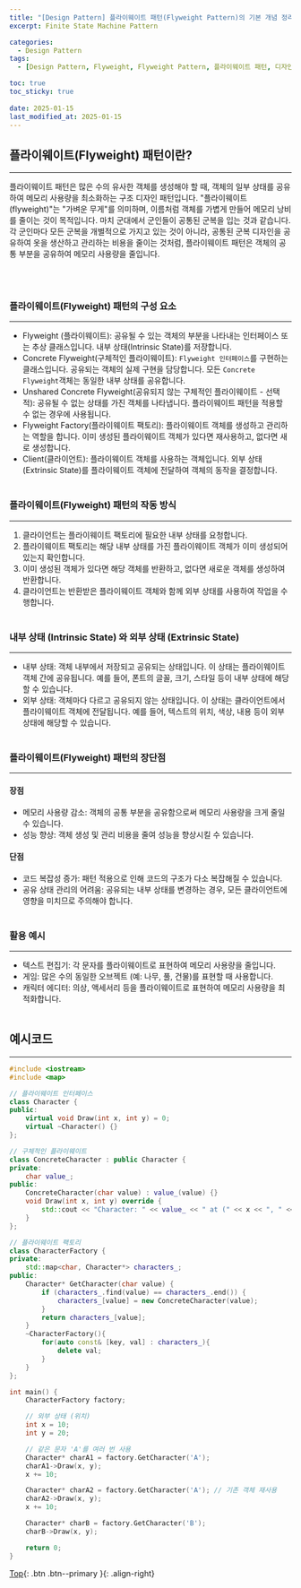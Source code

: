 ```yaml
---
title: "[Design Pattern] 플라이웨이트 패턴(Flyweight Pattern)의 기본 개념 정리 (C++ 샘플코드 포함)"
excerpt: Finite State Machine Pattern

categories:
  - Design Pattern
tags:
  - [Design Pattern, Flyweight, Flyweight Pattern, 플라이웨이트 패턴, 디자인 패턴]

toc: true
toc_sticky: true
 
date: 2025-01-15
last_modified_at: 2025-01-15
---
```


## 플라이웨이트(Flyweight) 패턴이란?
---
플라이웨이트 패턴은 많은 수의 유사한 객체를 생성해야 할 때, 객체의 일부 상태를 공유하여 메모리 사용량을 최소화하는 구조 디자인 패턴입니다. "플라이웨이트(flyweight)"는 "가벼운 무게"를 의미하며, 이름처럼 객체를 가볍게 만들어 메모리 낭비를 줄이는 것이 목적입니다. 마치 군대에서 군인들이 공통된 군복을 입는 것과 같습니다. <br>각 군인마다 모든 군복을 개별적으로 가지고 있는 것이 아니라, 공통된 군복 디자인을 공유하여 옷을 생산하고 관리하는 비용을 줄이는 것처럼, 플라이웨이트 패턴은 객체의 공통 부분을 공유하여 메모리 사용량을 줄입니다.

<br><br>

### 플라이웨이트(Flyweight) 패턴의 구성 요소
---
* Flyweight (플라이웨이트): 공유될 수 있는 객체의 부분을 나타내는 인터페이스 또는 추상 클래스입니다. 내부 상태(Intrinsic State)를 저장합니다.
* Concrete Flyweight(구체적인 플라이웨이트): ```Flyweight 인터페이스```를 구현하는 클래스입니다. 공유되는 객체의 실제 구현을 담당합니다. 모든 ```Concrete Flyweight```객체는 동일한 내부 상태를 공유합니다.
* Unshared Concrete Flyweight(공유되지 않는 구체적인 플라이웨이트 - 선택적): 공유될 수 없는 상태를 가진 객체를 나타냅니다. 플라이웨이트 패턴을 적용할 수 없는 경우에 사용됩니다.
* Flyweight Factory(플라이웨이트 팩토리): 플라이웨이트 객체를 생성하고 관리하는 역할을 합니다. 이미 생성된 플라이웨이트 객체가 있다면 재사용하고, 없다면 새로 생성합니다.
* Client(클라이언트): 플라이웨이트 객체를 사용하는 객체입니다. 외부 상태(Extrinsic State)를 플라이웨이트 객체에 전달하여 객체의 동작을 결정합니다.
<br><br>

### 플라이웨이트(Flyweight) 패턴의 작동 방식
---
1. 클라이언트는 플라이웨이트 팩토리에 필요한 내부 상태를 요청합니다.
2. 플라이웨이트 팩토리는 해당 내부 상태를 가진 플라이웨이트 객체가 이미 생성되어 있는지 확인합니다.
3. 이미 생성된 객체가 있다면 해당 객체를 반환하고, 없다면 새로운 객체를 생성하여 반환합니다.
4. 클라이언트는 반환받은 플라이웨이트 객체와 함께 외부 상태를 사용하여 작업을 수행합니다.
<br><br>

### 내부 상태 (Intrinsic State) 와 외부 상태 (Extrinsic State)
---
* 내부 상태: 객체 내부에서 저장되고 공유되는 상태입니다. 이 상태는 플라이웨이트 객체 간에 공유됩니다. 예를 들어, 폰트의 글꼴, 크기, 스타일 등이 내부 상태에 해당할 수 있습니다.
* 외부 상태: 객체마다 다르고 공유되지 않는 상태입니다. 이 상태는 클라이언트에서 플라이웨이트 객체에 전달됩니다. 예를 들어, 텍스트의 위치, 색상, 내용 등이 외부 상태에 해당할 수 있습니다.
<br><br>

### 플라이웨이트(Flyweight) 패턴의 장단점
---
#### 장점
* 메모리 사용량 감소: 객체의 공통 부분을 공유함으로써 메모리 사용량을 크게 줄일 수 있습니다.
* 성능 향상: 객체 생성 및 관리 비용을 줄여 성능을 향상시킬 수 있습니다.

#### 단점
* 코드 복잡성 증가: 패턴 적용으로 인해 코드의 구조가 다소 복잡해질 수 있습니다.
* 공유 상태 관리의 어려움: 공유되는 내부 상태를 변경하는 경우, 모든 클라이언트에 영향을 미치므로 주의해야 합니다.
<br><br>


### 활용 예시
---
* 텍스트 편집기: 각 문자를 플라이웨이트로 표현하여 메모리 사용량을 줄입니다.
* 게임: 많은 수의 동일한 오브젝트 (예: 나무, 풀, 건물)를 표현할 때 사용합니다.
* 캐릭터 에디터: 의상, 액세서리 등을 플라이웨이트로 표현하여 메모리 사용량을 최적화합니다.
<br><br>

## 예시코드
---

```C++
#include <iostream>
#include <map>

// 플라이웨이트 인터페이스
class Character {
public:
    virtual void Draw(int x, int y) = 0;
    virtual ~Character() {}
};

// 구체적인 플라이웨이트
class ConcreteCharacter : public Character {
private:
    char value_;
public:
    ConcreteCharacter(char value) : value_(value) {}
    void Draw(int x, int y) override {
        std::cout << "Character: " << value_ << " at (" << x << ", " << y << ")" << std::endl;
    }
};

// 플라이웨이트 팩토리
class CharacterFactory {
private:
    std::map<char, Character*> characters_;
public:
    Character* GetCharacter(char value) {
        if (characters_.find(value) == characters_.end()) {
            characters_[value] = new ConcreteCharacter(value);
        }
        return characters_[value];
    }
    ~CharacterFactory(){
        for(auto const& [key, val] : characters_){
            delete val;
        }
    }
};

int main() {
    CharacterFactory factory;

    // 외부 상태 (위치)
    int x = 10;
    int y = 20;

    // 같은 문자 'A'를 여러 번 사용
    Character* charA1 = factory.GetCharacter('A');
    charA1->Draw(x, y);
    x += 10;

    Character* charA2 = factory.GetCharacter('A'); // 기존 객체 재사용
    charA2->Draw(x, y);
    x += 10;

    Character* charB = factory.GetCharacter('B');
    charB->Draw(x, y);

    return 0;
}
```

[Top](#){: .btn .btn--primary }{: .align-right}